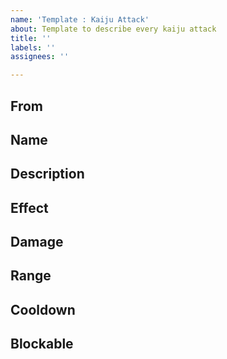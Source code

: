 ```yaml
---
name: 'Template : Kaiju Attack'
about: Template to describe every kaiju attack
title: ''
labels: ''
assignees: ''

---
```


From
-----

Name
-----

Description
-----

Effect
-----

Damage
-----

Range
-----

Cooldown
-----


Blockable
-----
